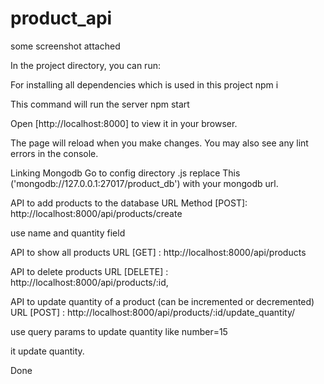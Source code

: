 # product_api

some screenshot attached

In the project directory, you can run:

For installing all dependencies which is used in this project
npm i

This command will run the server
npm start

Open [http://localhost:8000] to view it in your browser.

The page will reload when you make changes.
You may also see any lint errors in the console.

Linking Mongodb
Go to config directory .js replace This ('mongodb://127.0.0.1:27017/product_db') with your mongodb url.

<!-- How to use api -->

API to add products to the database
URL Method [POST]: http://localhost:8000/api/products/create

use name and quantity field

API to show all products
URL [GET] : http://localhost:8000/api/products


API to delete products
URL [DELETE] : http://localhost:8000/api/products/:id,


API to update quantity of a product (can be incremented or decremented)
URL [POST] : http://localhost:8000/api/products/:id/update_quantity/

use query params to update quantity like
number=15

it update quantity.

Done

